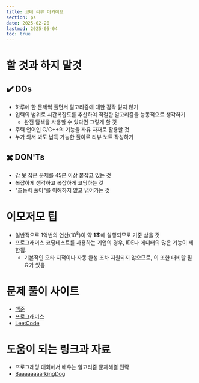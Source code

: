 ```yaml
---
title: 코테 리뷰 아카이브
section: ps
date: 2025-02-20
lastmod: 2025-05-04
toc: true
---
```


# 할 것과 하지 말것

## ✔️ DOs

* 하루에 한 문제씩 풀면서 알고리즘에 대한 감각 잃지 않기
* 입력의 범위로 시간복잡도를 추산하여 적절한 알고리즘을 능동적으로 생각하기
  * 완전 탐색을 사용할 수 있다면 그렇게 할 것
* 주력 언어인 C/C++의 기능을 자유 자재로 활용할 것
* 누가 와서 봐도 납득 가능한 풀이로 리뷰 노트 작성하기

## ✖️ DON'Ts

* 감 못 잡은 문제를 45분 이상 붙잡고 있는 것
* 복잡하게 생각하고 복잡하게 코딩하는 것
* "초능력 풀이"를 이해하지 않고 넘어가는 것

# 이모저모 팁

* 일반적으로 1억번의 연산($10^8$)이 약 **1초**에 실행되므로 기준 삼을 것
* 프로그래머스 코딩테스트를 사용하는 기업의 경우, IDE나 에디터의 많은 기능이 제한됨.
  * 기본적인 오타 지적이나 자동 완성 조차 지원되지 않으므로, 이 또한 대비할 필요가 있음

# 문제 풀이 사이트

* [백준](https://www.acmicpc.net/)
* [프로그래머스](https://school.programmers.co.kr/learn/challenges?order=recent&levels=1&languages=c%2Ccpp&partIds=33882)
* [LeetCode](https://leetcode.com/)

# 도움이 되는 링크과 자료

* 프로그래밍 대회에서 배우는 알고리즘 문제해결 전략
* [BaaaaaaaarkingDog](https://blog.encrypted.gg/category/%EA%B0%95%EC%A2%8C/%EC%8B%A4%EC%A0%84%20%EC%95%8C%EA%B3%A0%EB%A6%AC%EC%A6%98)
